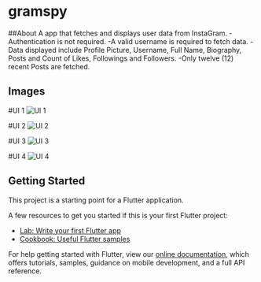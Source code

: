 # gramspy


##About
A app that fetches and displays user data from InstaGram.
-Authentication is not required.
-A valid username is required to fetch data.
-Data displayed include Profile Picture, Username, Full Name, Biography, Posts and Count of Likes, Followings and Followers.
-Only twelve (12) recent Posts are fetched. 


## Images

#UI 1
![UI 1](https://github.com/adomhamza/gramspy/blob/main/UI%20Images/GramSpy%20UI%201.png)

#UI 2
![UI 2](https://github.com/adomhamza/gramspy/blob/main/UI%20Images/GramSpy%20UI%202.png)

#UI 3
![UI 3](https://github.com/adomhamza/gramspy/blob/main/UI%20Images/GramSpy%20UI%203.png)

#UI 4
![UI 4](https://github.com/adomhamza/gramspy/blob/main/UI%20Images/GramSpy%20UI%204.png)

## Getting Started

This project is a starting point for a Flutter application.

A few resources to get you started if this is your first Flutter project:

- [Lab: Write your first Flutter app](https://flutter.dev/docs/get-started/codelab)
- [Cookbook: Useful Flutter samples](https://flutter.dev/docs/cookbook)

For help getting started with Flutter, view our
[online documentation](https://flutter.dev/docs), which offers tutorials,
samples, guidance on mobile development, and a full API reference.
